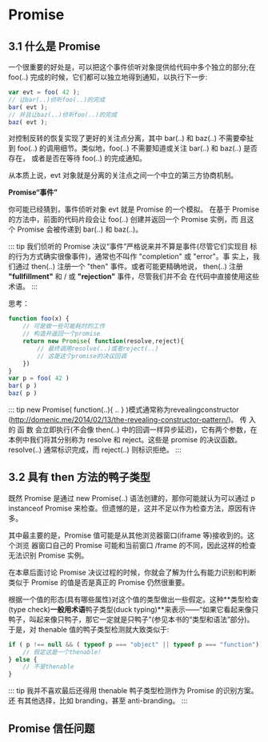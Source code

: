 # Promise


## 3.1 什么是 Promise

一个很重要的好处是，可以把这个事件侦听对象提供给代码中多个独立的部分;在 foo(..) 完成的时候，它们都可以独立地得到通知，以执行下一步:

```js
var evt = foo( 42 );
// 让bar(..)侦听foo(..)的完成 
bar( evt );
// 并且让baz(..)侦听foo(..)的完成 
baz( evt );
```

对控制反转的恢复实现了更好的关注点分离，其中 bar(..) 和 baz(..) 不需要牵扯到 foo(..) 的调用细节。类似地，foo(..) 不需要知道或关注 bar(..) 和 baz(..) 是否存在， 或者是否在等待 foo(..) 的完成通知。

从本质上说，evt 对象就是分离的关注点之间一个中立的第三方协商机制。

**Promise“事件”**

你可能已经猜到，事件侦听对象 evt 就是 Promise 的一个模拟。
在基于 Promise 的方法中，前面的代码片段会让 foo(..) 创建并返回一个 Promise 实例，而 且这个 Promise 会被传递到 bar(..) 和 baz(..)。

::: tip
我们侦听的 Promise 决议“事件”严格说来并不算是事件(尽管它们实现目 标的行为方式确实很像事件)，通常也不叫作 "completion" 或 "error"。事 实上，我们通过 then(..) 注册一个 "then" 事件。或者可能更精确地说， then(..) 注册 **"fullfillment"** 和 / 或 **"rejection"** 事件，尽管我们并不会 在代码中直接使用这些术语。
:::

思考：
```js
function foo(x) {
    // 可是做一些可能耗时的工作
    // 构造并返回一个promise
    return new Promise( function(resolve,reject){
        // 最终调用resolve(..)或者reject(..)
        // 这是这个promise的决议回调 
    })
}
var p = foo( 42 )
bar( p )
baz( p )
```

::: tip
new Promise( function(..){ .. } )模式通常称为revealingconstructor (http://domenic.me/2014/02/13/the-revealing-constructor-pattern/)。 传 入 的 函 数 会立即执行(不会像 then(..) 中的回调一样异步延迟)，它有两个参数，在
本例中我们将其分别称为 resolve 和 reject。这些是 promise 的决议函数。 resolve(..) 通常标识完成，而 reject(..) 则标识拒绝。
:::

## 3.2 具有 then 方法的鸭子类型

既然 Promise 是通过 new Promise(..) 语法创建的，那你可能就认为可以通过 p instanceof Promise 来检查。但遗憾的是，这并不足以作为检查方法，原因有许多。

其中最主要的是，Promise 值可能是从其他浏览器窗口(iframe 等)接收到的。这个浏览 器窗口自己的 Promise 可能和当前窗口 /frame 的不同，因此这样的检查无法识别 Promise 实例。

在本章后面讨论 Promise 决议过程的时候，你就会了解为什么有能力识别和判断类似于 Promise 的值是否是真正的 Promise 仍然很重要。


根据一个值的形态(具有哪些属性)对这个值的类型做出一些假定。这种**类型检查(type check)**一般用术语**鸭子类型(duck typing)**来表示——“如果它看起来像只鸭子，叫起来像只鸭子，那它一定就是只鸭子”(参见本书的“类型和语法”部分)。于是，对 thenable 值的鸭子类型检测就大致类似于:

```js
if ( p !== null && ( typeof p === "object" || typeof p === "function") && typeof p.then === "function" ){
    // 假定这是一个thenable! 
} else {
    // 不是thenable
}
```

::: tip
我并不喜欢最后还得用 thenable 鸭子类型检测作为 Promise 的识别方案。还 有其他选择，比如 branding，甚至 anti-branding。
:::

## Promise 信任问题





















